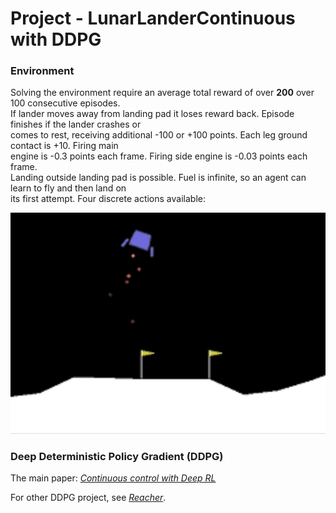 # Project -  LunarLanderContinuous with DDPG

### Environment

Solving the environment require an average total reward of over **200** over 100 consecutive episodes.   
If lander moves away from landing pad it loses reward back. Episode finishes if the lander crashes or   
comes to rest, receiving additional -100 or +100 points. Each leg ground contact is +10. Firing main   
engine is -0.3 points each frame. Firing side engine is -0.03 points each frame.   
Landing outside landing pad is possible. Fuel is infinite, so an agent can learn to fly and then land on   
its first attempt. Four discrete actions available:   

![](images/LunaLander_300.png)

### Deep Deterministic Policy Gradient (DDPG)

The main paper: [_Continuous control with Deep RL_](https://arxiv.org/abs/1509.02971)

For other DDPG project, see [_Reacher_](https://github.com/Rafael1s/Deep-Reinforcement-Learning-Udacity/tree/master/Project-2_Continuous-Control-Reacher-DDPG).




